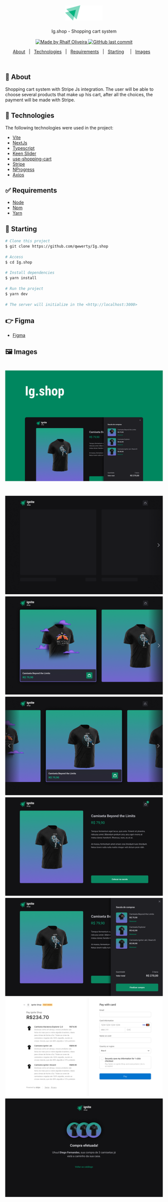 <h1 align="center">


<img src=".github/images/logo.png" alt="ig.shop" width="120px"/>

</h1>

<p align="center">
  Ig.shop - Shopping cart system
  <br>
  <br>

  <a href="www.linkedin.com/in/rhalfoliveira">
    <img alt="Made by Rhalf Oliveira" src="https://img.shields.io/badge/made%20by-Rhalf%20Oliveira-%237519C1">
  </a>

  <a href="https://github.com/qwwerty/letmeask/commits/master">
    <img alt="GitHub last commit" src="https://img.shields.io/github/last-commit/qwwerty/letmeask">
  </a>

</p>

<p align="center">
  <a href="#dart-sobre">About</a> &#xa0; | &#xa0; 
  <a href="#rocket-tecnologias">Technologies</a> &#xa0; | &#xa0;
  <a href="#white_check_mark-requerimentos">Requirements</a> &#xa0; | &#xa0;
  <a href="#checkered_flag-começando">Starting</a> &#xa0; &#xa0; | &#xa0;
  <a href="#framed_picture-imagens">Images</a> &#xa0; &#xa0;
</p>

<br>

## :dart: About

Shopping cart system with Stripe Js integration. The user will be able to choose several products that make up his cart, after all the choices, the payment will be made with Stripe.

## :rocket: Technologies

The following technologies were used in the project:

- [Vite](https://vitejs.dev/)
- [NextJs](https://nextjs.org/)
- [Typescript](https://www.typescriptlang.org/)
- [Keen Slider](https://keen-slider.io/)
- [use-shopping-cart](https://useshoppingcart.com/)
- [Stripe](https://stripe.com/en-br)
- [NProgress](https://ricostacruz.com/nprogress/)
- [Axios](https://axios-http.com/)

## :white_check_mark: Requirements

- [Node](https://nodejs.org/en/)
- [Npm](https://www.npmjs.com/)
- [Yarn](https://yarnpkg.com/lang/en/)

## :checkered_flag: Starting

```bash
# Clone this project
$ git clone https://github.com/qwwerty/Ig.shop

# Access
$ cd Ig.shop

# Install dependencies
$ yarn install

# Run the project
$ yarn dev

# The server will initialize in the <http://localhost:3000>
```

## :point_right: Figma

- [Figma](<https://www.figma.com/file/Kc8HVxwGUB0BrApZrPY6jk/Ignite-Shop-2.0-(Copy)?node-id=0%3A1&t=scE5guMtOlnqQvnf-1>)

## :framed_picture: Images

<h1 align="center">
    <img alt="Cover" src = "./.github/images/cover.png" />
</h1>

<h1 align="center">
    <img alt="Cover" src = "./.github/images/image-1.png" />
    <img alt="Cover" src = "./.github/images/image-2.png" />
    <img alt="Cover" src = "./.github/images/image-3.png" />
    <img alt="Cover" src = "./.github/images/image-4.png" />
    <img alt="Cover" src = "./.github/images/image-5.png" />
    <img alt="Cover" src = "./.github/images/image-6.png" />
    <img alt="Cover" src = "./.github/images/image-7.png" />
</h1>
